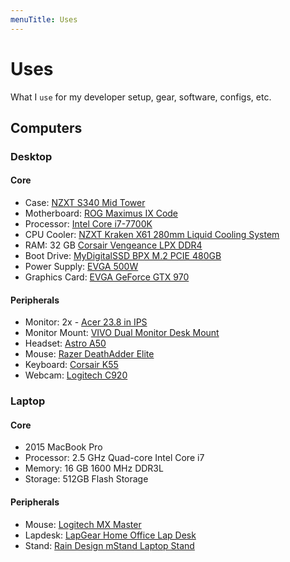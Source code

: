 ```yaml
---
menuTitle: Uses
---
```


# Uses

What I `use` for my developer setup, gear, software, configs, etc.

## Computers

### Desktop

#### Core

- Case: [NZXT S340 Mid Tower](https://www.amazon.com/gp/product/B00NGMIBXC)
- Motherboard: [ROG Maximus IX Code](https://www.amazon.com/gp/product/B01NGTRXOOASUS)
- Processor: [Intel Core i7-7700K](https://www.amazon.com/gp/product/B01MXSI216)
- CPU Cooler: [NZXT Kraken X61 280mm Liquid Cooling System](https://www.amazon.com/gp/product/B00L0YLJJG)
- RAM: 32 GB [Corsair Vengeance LPX DDR4](https://www.amazon.com/gp/product/B0134EW7G8)
- Boot Drive: [MyDigitalSSD BPX M.2 PCIE 480GB](https://www.amazon.com/gp/product/B01MDRUXNZ)
- Power Supply: [EVGA 500W](https://www.amazon.com/gp/product/B00H33SFJU)
- Graphics Card: [EVGA GeForce GTX 970](https://www.amazon.com/gp/product/B00U2ON9B6)

#### Peripherals

- Monitor: 2x - [Acer 23.8 in IPS](https://www.amazon.com/gp/product/B01LY3DB9J)
- Monitor Mount: [VIVO Dual Monitor Desk Mount](https://www.amazon.com/gp/product/B009S750LA)
- Headset: [Astro A50](https://www.amazon.com/gp/product/B01G3WBCQY)
- Mouse: [Razer DeathAdder Elite](https://www.amazon.com/gp/product/B01LXC1QL0)
- Keyboard: [Corsair K55](https://www.amazon.com/gp/product/B01M4LIKLI)
- Webcam: [Logitech C920](https://www.amazon.com/gp/product/B006JH8T3S)

### Laptop

#### Core

- 2015 MacBook Pro
- Processor: 2.5 GHz Quad-core Intel Core i7
- Memory: 16 GB 1600 MHz DDR3L
- Storage: 512GB Flash Storage

#### Peripherals

- Mouse: [Logitech MX Master](https://www.amazon.com/gp/product/B076VKQVK3)
- Lapdesk: [LapGear Home Office Lap Desk](https://www.amazon.com/gp/product/B01C785EJ4)
- Stand: [Rain Design mStand Laptop Stand](https://www.amazon.com/gp/product/B000OOYECC)
